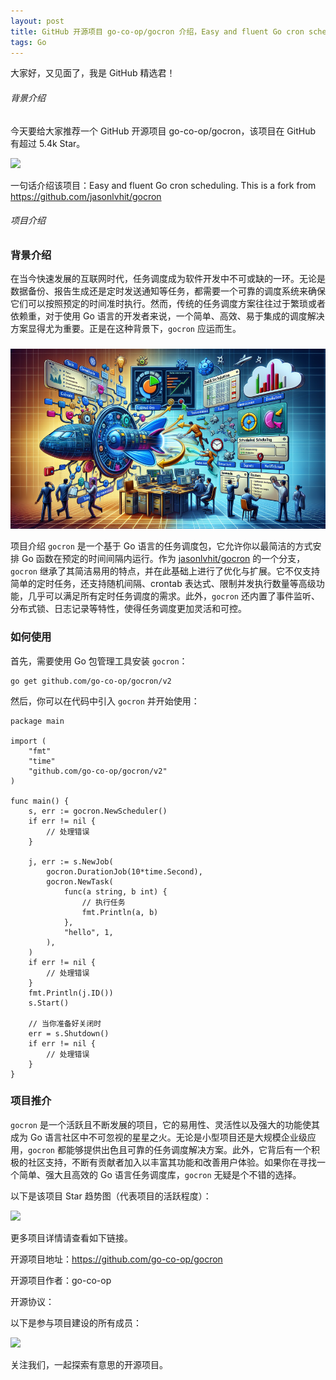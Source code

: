 ```yaml
---
layout: post
title: GitHub 开源项目 go-co-op/gocron 介绍，Easy and fluent Go cron scheduling. This is a fork from https://github.com/jasonlvhit/gocron
tags: Go
---
```


大家好，又见面了，我是 GitHub 精选君！

###### 背景介绍

今天要给大家推荐一个 GitHub 开源项目 go-co-op/gocron，该项目在 GitHub 有超过 5.4k Star。

![](https://stats.deeptrain.net/repo/go-co-op/gocron/?theme=light)

一句话介绍该项目：Easy and fluent Go cron scheduling. This is a fork from https://github.com/jasonlvhit/gocron





###### 项目介绍

### 背景介绍
在当今快速发展的互联网时代，任务调度成为软件开发中不可或缺的一环。无论是数据备份、报告生成还是定时发送通知等任务，都需要一个可靠的调度系统来确保它们可以按照预定的时间准时执行。然而，传统的任务调度方案往往过于繁琐或者依赖重，对于使用 Go 语言的开发者来说，一个简单、高效、易于集成的调度解决方案显得尤为重要。正是在这种背景下，`gocron` 应运而生。

### 

![](https://raw.githubusercontent.com/ZhuPeng/pic/master/mac/compress_tmp-da60a95ac788878ff04e5232b63803e1.png)

项目介绍
`gocron` 是一个基于 Go 语言的任务调度包，它允许你以最简洁的方式安排 Go 函数在预定的时间间隔内运行。作为 [jasonlvhit/gocron](https://github.com/jasonlvhit/gocron) 的一个分支，`gocron` 继承了其简洁易用的特点，并在此基础上进行了优化与扩展。它不仅支持简单的定时任务，还支持随机间隔、crontab 表达式、限制并发执行数量等高级功能，几乎可以满足所有定时任务调度的需求。此外，`gocron` 还内置了事件监听、分布式锁、日志记录等特性，使得任务调度更加灵活和可控。

### 如何使用
首先，需要使用 Go 包管理工具安装 `gocron`：
```shell
go get github.com/go-co-op/gocron/v2
```

然后，你可以在代码中引入 `gocron` 并开始使用：
```golang
package main

import (
	"fmt"
	"time"
	"github.com/go-co-op/gocron/v2"
)

func main() {
	s, err := gocron.NewScheduler()
	if err != nil {
		// 处理错误
	}

	j, err := s.NewJob(
		gocron.DurationJob(10*time.Second),
		gocron.NewTask(
			func(a string, b int) {
				// 执行任务
				fmt.Println(a, b)
			},
			"hello", 1,
		),
	)
	if err != nil {
		// 处理错误
	}
	fmt.Println(j.ID())
	s.Start()
	
	// 当你准备好关闭时
	err = s.Shutdown()
	if err != nil {
		// 处理错误
	}
}
```

### 项目推介
`gocron` 是一个活跃且不断发展的项目，它的易用性、灵活性以及强大的功能使其成为 Go 语言社区中不可忽视的星星之火。无论是小型项目还是大规模企业级应用，`gocron` 都能够提供出色且可靠的任务调度解决方案。此外，它背后有一个积极的社区支持，不断有贡献者加入以丰富其功能和改善用户体验。如果你在寻找一个简单、强大且高效的 Go 语言任务调度库，`gocron` 无疑是个不错的选择。

以下是该项目 Star 趋势图（代表项目的活跃程度）：

![](https://api.star-history.com/svg?repos=go-co-op/gocron&type=Timeline)

更多项目详情请查看如下链接。

开源项目地址：https://github.com/go-co-op/gocron 

开源项目作者：go-co-op

开源协议：

以下是参与项目建设的所有成员：

![](https://contrib.rocks/image?repo=go-co-op/gocron)

关注我们，一起探索有意思的开源项目。


